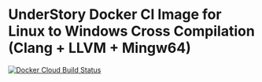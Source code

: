 # UnderStory Docker CI Image for Linux to Windows Cross Compilation (Clang + LLVM + Mingw64)
[![Docker Cloud Build Status](https://img.shields.io/docker/cloud/build/amphaal/understory-ci-windows)](https://hub.docker.com/r/amphaal/understory-ci-windows)
